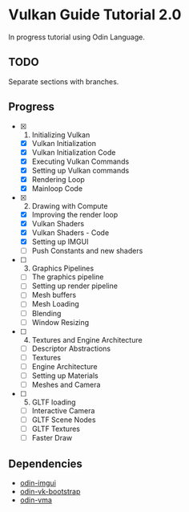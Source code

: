 # Vulkan Guide Tutorial 2.0

In progress tutorial using Odin Language.

## TODO

Separate sections with branches.

## Progress

- [x] 1. Initializing Vulkan
  - [x] Vulkan Initialization
  - [x] Vulkan Initialization Code
  - [x] Executing Vulkan Commands
  - [x] Setting up Vulkan commands
  - [x] Rendering Loop
  - [x] Mainloop Code

- [x] 2. Drawing with Compute
  - [x] Improving the render loop
  - [x] Vulkan Shaders
  - [x] Vulkan Shaders - Code
  - [x] Setting up IMGUI
  - [ ] Push Constants and new shaders

- [ ] 3. Graphics Pipelines
  - [ ] The graphics pipeline
  - [ ] Setting up render pipeline
  - [ ] Mesh buffers
  - [ ] Mesh Loading
  - [ ] Blending
  - [ ] Window Resizing

- [ ] 4. Textures and Engine Architecture
  - [ ] Descriptor Abstractions
  - [ ] Textures
  - [ ] Engine Architecture
  - [ ] Setting up Materials
  - [ ] Meshes and Camera

- [ ] 5. GLTF loading
  - [ ] Interactive Camera
  - [ ] GLTF Scene Nodes
  - [ ] GLTF Textures
  - [ ] Faster Draw

## Dependencies

- [odin-imgui](https://gitlab.com/L-4/odin-imgui/-/tree/main?ref_type=heads)
- [odin-vk-bootstrap](https://github.com/Capati/odin-vk-bootstrap)
- [odin-vma](https://github.com/Capati/odin-vma)
